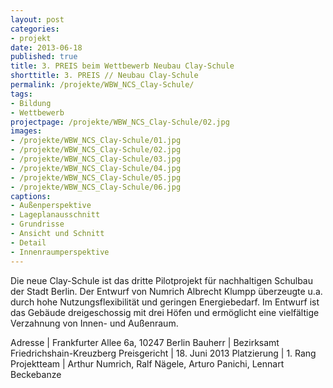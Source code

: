 ```yaml
---
layout: post
categories:
- projekt
date: 2013-06-18
published: true
title: 3. PREIS beim Wettbewerb Neubau Clay-Schule
shorttitle: 3. PREIS // Neubau Clay-Schule
permalink: /projekte/WBW_NCS_Clay-Schule/
tags: 
- Bildung
- Wettbewerb
projectpage: /projekte/WBW_NCS_Clay-Schule/02.jpg
images:
- /projekte/WBW_NCS_Clay-Schule/01.jpg
- /projekte/WBW_NCS_Clay-Schule/02.jpg
- /projekte/WBW_NCS_Clay-Schule/03.jpg
- /projekte/WBW_NCS_Clay-Schule/04.jpg
- /projekte/WBW_NCS_Clay-Schule/05.jpg
- /projekte/WBW_NCS_Clay-Schule/06.jpg
captions:
- Außenperspektive
- Lageplanausschnitt
- Grundrisse
- Ansicht und Schnitt
- Detail
- Innenraumperspektive
---
```

Die neue Clay-Schule ist das dritte Pilotprojekt für nachhaltigen Schulbau der Stadt Berlin. Der Entwurf von Numrich Albrecht Klumpp überzeugte u.a. durch hohe Nutzungsflexibilität und geringen Energiebedarf. Im Entwurf ist das Gebäude dreigeschossig mit drei Höfen und ermöglicht eine vielfältige Verzahnung von Innen- und Außenraum.

Adresse	|	Frankfurter Allee 6a, 10247 Berlin 
Bauherr	|	Bezirksamt Friedrichshain-Kreuzberg 
Preisgericht	|	18. Juni 2013 
Platzierung	|	1. Rang 
Projektteam	|	Arthur Numrich, Ralf Nägele, Arturo Panichi, Lennart Beckebanze